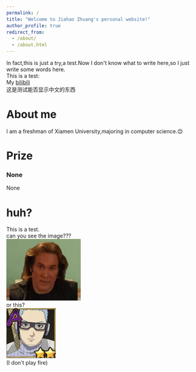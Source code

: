 ```yaml
---
permalink: /
title: "Welcome to Jiahao Zhuang's personal website!"
author_profile: true
redirect_from: 
  - /about/
  - /about.html
---
```


In fact,this is just a try,a test.Now I don't know what to write here,so I just write some words here.<br>
This is a test:<br>
My [bilibili](https://space.bilibili.com/277579263)<br>
这是测试能否显示中文的东西

About me
======
I am a freshman of Xiamen University,majoring in computer science.😊

Prize
======
### None
None

huh?
======
This is a test.<br>
can you see the image???<br>
![image](../images/daliwang.png)<br>
or this?<br>
![putongren](../images/putongren.png)<br>
(I don't play fire)<br>
